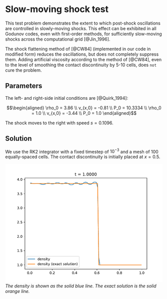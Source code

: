 # Slow-moving shock test

This test problem demonstrates the extent to which post-shock oscillations are controlled in slowly-moving shocks. This effect can be exhibited in all Godunov codes, even with first-order methods, for sufficiently slow-moving shocks across the computational grid [@Jin_1996].

The shock flattening method of [@CW84] (implemented in our code in modified form) reduces the oscillations, but does not completely suppress them. Adding artificial viscosity according to the method of [@CW84], even to the level of smoothing the contact discontinuity by 5-10 cells, does ``not`` cure the problem.

## Parameters

The left- and right-side initial conditions are [@Quirk_1994]:

$$\begin{aligned}
\rho_0 = 3.86 \\
v_{x,0} = -0.81 \\
P_0 = 10.3334 \\
\rho_0 = 1.0 \\
v_{x,0} = -3.44 \\
P_0 = 1.0
\end{aligned}$$

The shock moves to the right with speed $s = 0.1096$.

## Solution

We use the RK2 integrator with a fixed timestep of $10^{-3}$ and a mesh of 100 equally-spaced cells. The contact discontinuity is initially placed at $x=0.5$.

![](attach/hydro_sms.png)
*The density is shown as the solid blue line. The exact solution is the solid orange line.*
